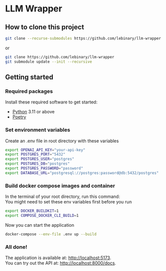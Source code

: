 # LLM Wrapper

## How to clone this project
```bash
git clone --recurse-submodules https://github.com/lebinary/llm-wrapper
```
or
```bash
git clone https://github.com/lebinary/llm-wrapper
git submodule update --init --recursive
```

## Getting started

### Required packages

Install these required software to get started:

*   [Python](https://www.python.org/downloads/) 3.11 or above
*   [Poetry](https://poetry.eustace.io/docs/#installation)

### Set environment variables
Create an .env file in root directory with these variables
```bash
export OPENAI_API_KEY="your-api-key"
export POSTGRES_PORT="5432"
export POSTGRES_USER="postgres"
export POSTGRES_DB="postgres"
export POSTGRES_PASSWORD="password"
export DATABASE_URL="postgresql://postgres:password@db:5432/postgres"
```

### Build docker compose images and container
In the terminal of your root directory, run this command:\
You might need to set these env variables first before you run
```bash
export DOCKER_BUILDKIT=1
export COMPOSE_DOCKER_CLI_BUILD=1
```

Now you can start the application
```bash
docker-compose --env-file .env up --build
```

### All done!
The application is available at: [http://localhost:5173](http://localhost:5173).\
You can try out the API at: [http://localhost:8000/docs](http://localhost:8000/docs).
